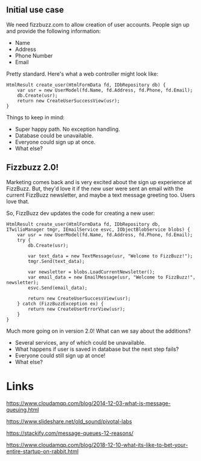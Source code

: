<!-- vim:sw=4:tw=144:expandtab:
-->

## Initial use case

We need fizzbuzz.com to allow creation of user accounts. People sign up and provide the following information:

* Name
* Address
* Phone Number
* Email

Pretty standard. Here's what a web controller might look like:

```
HtmlResult create_user(HtmlFormData fd, IDbRepository db) {
    var usr = new UserModel(fd.Name, fd.Address, fd.Phone, fd.Email);
    db.Create(usr);
    return new CreateUserSuccessView(usr);
}
```

Things to keep in mind:

* Super happy path. No exception handling.
* Database could be unavailable.
* Everyone could sign up at once.
* What else?

## Fizzbuzz 2.0!

Marketing comes back and is very excited about the sign up experience at FizzBuzz. But, they'd love it if the new user were sent an email with
the current FizzBuzz newsletter, and maybe a text message greeting too. Users love that.

So, FizzBuzz dev updates the code for creating a new user:

```
HtmlResult create_user(HtmlFormData fd, IDbRepository db, ITwilioManager tmgr, IEmailService esvc, IObjectBlobService blobs) {
    var usr = new UserModel(fd.Name, fd.Address, fd.Phone, fd.Email);
    try {
        db.Create(usr);

        var text_data = new TextMessage(usr, "Welcome to FizzBuzz!");
        tmgr.Send(text_data);

        var newsletter = blobs.LoadCurrentNewsletter();
        var email_data = new EmailMessage(usr, "Welcome to FizzBuzz!", newsletter);
        esvc.Send(email_data);

        return new CreateUserSuccessView(usr);
    } catch (FizzBuzzException ex) {
        return new CreateUserErrorView(usr);
    }
}
```

Much more going on in version 2.0! What can we say about the additions?

* Several services, any of which could be unavailable.
* What happens if user is saved in database but the next step fails?
* Everyone could still sign up at once!
* What else?


# Links

https://www.cloudamqp.com/blog/2014-12-03-what-is-message-queuing.html

https://www.slideshare.net/old_sound/pivotal-labs

https://stackify.com/message-queues-12-reasons/

https://www.cloudamqp.com/blog/2018-12-10-what-its-like-to-bet-your-entire-startup-on-rabbit.html
